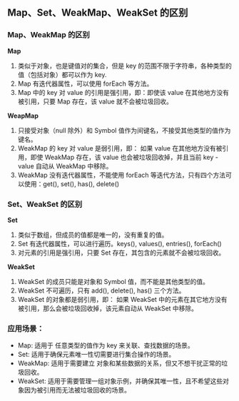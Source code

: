 ## Map、Set、WeakMap、WeakSet 的区别

### Map、WeakMap 的区别
**Map**
1. 类似于对象，也是键值对的集合，但是 key 的范围不限于字符串，各种类型的值（包括对象）都可以作为 key.
2. Map 有迭代器属性，可以使用 forEach 等方法。
3. Map 中的 key 对 value 的引用是强引用，即：即使该 value 在其他地方没有被引用，只要 Map 存在，该 value 就不会被垃圾回收。

**WeapMap**
1. 只接受对象（null 除外）和 Symbol 值作为间键名，不接受其他类型的值作为键名。
2. WeakMap 的 key 对 value 是弱引用，即： 如果 value 在其他地方没有被引用，即使 WeakMap 存在，该 value 也会被垃圾回收掉，并且当前 key - value 自动从 WeakMap 中移除。
3. WeakMap 没有迭代器属性，不能使用 forEach 等迭代方法，只有四个方法可以使用：get(), set(), has(), delete()



### Set、WeakSet 的区别

**Set**
1. 类似于数组，但成员的值都是唯一的，没有重复的值。
2. Set 有迭代器属性，可以进行遍历。keys(), values(), entries(), forEach()
3. 对元素的引用是强引用，只要 Set 存在，其包含的元素就不会被垃圾回收。


**WeakSet**
1. WeakSet 的成员只能是对象和 Symbol 值，而不能是其他类型的值。
2. WeakSet 不可遍历，只有 add(), delete(), has() 三个方法。
3. WeakSet 的对象都是弱引用，即： 如果 WeakSet 中的元素在其它地方没有被引用，那么会被垃圾回收掉，该元素自动从 WeakSet 中移除。


### 应用场景：
- Map: 适用于 任意类型的值作为 key 来关联、查找数据的场景。
- Set: 适用于确保元素唯一性切需要进行集合操作的场景。
- WeakMap: 适用于需要建立 对象和某些数据的关系，但又不想干扰正常的垃圾回收。
- WeakSet: 适用于需要管理一组对象示例，并确保其唯一性，且不希望这些对象因为被引用而无法被垃圾回收的场景。








